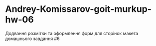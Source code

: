 # Andrey-Komissarov-goit-murkup-hw-06
Додвання розмітки та оформлення форм для сторінок макета домашнього завдання #6
